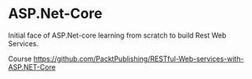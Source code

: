# ASP.Net-Core
Initial face of ASP.Net-core learning from scratch to build Rest Web Services.

Course https://github.com/PacktPublishing/RESTful-Web-services-with-ASP.NET-Core
